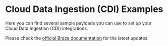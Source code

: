 # Cloud Data Ingestion (CDI) Examples

Here you can find several sample payloads you can use to set up your Cloud Data Ingestion (CDI) integrations. 

Please check the [official Braze documentation](https://www.braze.com/docs/user_guide/data_and_analytics/cloud_ingestion) for the latest updates. 

